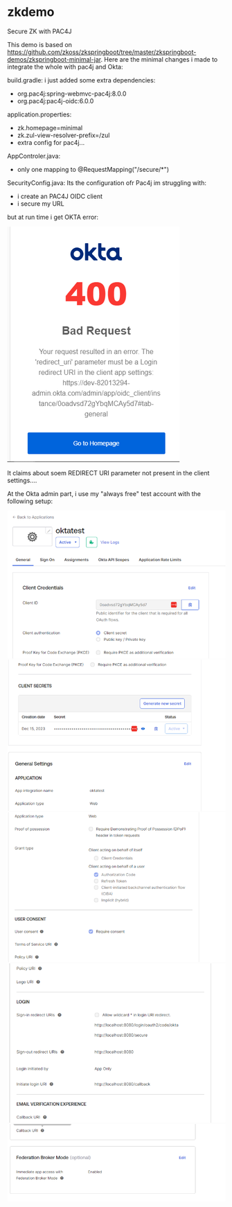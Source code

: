 # zkdemo
Secure ZK with PAC4J

This demo is based on https://github.com/zkoss/zkspringboot/tree/master/zkspringboot-demos/zkspringboot-minimal-jar.
Here are the minimal changes i made to integrate the whole with pac4j and Okta:

build.gradle:
i just added some extra dependencies:
- org.pac4j:spring-webmvc-pac4j:8.0.0
- org.pac4j:pac4j-oidc:6.0.0

application.properties:
- zk.homepage=minimal
- zk.zul-view-resolver-prefix=/zul
- extra config for pac4j...

AppControler.java:
- only one mapping to @RequestMapping("/secure/*")

SecurityConfig.java: Its the configuration ofr Pac4j im struggling with:
- i create an PAC4J OIDC client
- i secure my URL

but at run time i get OKTA error:

![Alt text](okta-error.PNG "Oka error")

It claims about soem REDIRECT URI parameter not present in the client settings....

At the Okta admin part, i use my "always free" test account with the following setup:

![Alt text](okta-admin1.PNG "Oka screens")
![Alt text](okta-admin2.PNG "Oka screens")
![Alt text](okta-admin3.PNG "Oka screens")
![Alt text](okta-admin4.PNG "Oka screens")
![Alt text](okta-admin5.PNG "Oka screens")


